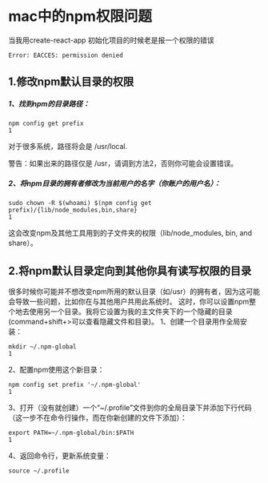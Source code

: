 # mac中的npm权限问题

当我用create-react-app 初始化项目的时候老是报一个权限的错误

```
Error: EACCES: permission denied
```

## 1.修改npm默认目录的权限

##### 1、找到npm的目录路径：

```
npm config get prefix
1
```

对于很多系统，路径将会是 /usr/local.

警告：如果出来的路径仅是 /usr，请调到方法2，否则你可能会设置错误。

##### 2、将npm目录的拥有者修改为当前用户的名字（你账户的用户名）：

```
sudo chown -R $(whoami) $(npm config get prefix)/{lib/node_modules,bin,share}
1
```

这会改变npm及其他工具用到的子文件夹的权限（lib/node_modules, bin, and share）。

## 2.将npm默认目录定向到其他你具有读写权限的目录

很多时候你可能并不想改变npm所用的默认目录（如/usr）的拥有者，因为这可能会导致一些问题，比如你在与其他用户共用此系统时。
这时，你可以设置npm整个地去使用另一个目录。我将它设置为我的主文件夹下的一个隐藏的目录(command+shift+>可以查看隐藏文件和目录)。
1、创建一个目录用作全局安装：

```
mkdir ~/.npm-global
1
```

2、配置npm使用这个新目录：

```
npm config set prefix '~/.npm-global'
1
```

3、打开（没有就创建）一个“~/.profile”文件到你的全局目录下并添加下行代码（这一步不在命令行操作，而在你新创建的文件下添加）：

```
export PATH=~/.npm-global/bin:$PATH
1
```

4、返回命令行，更新系统变量：

```
source ~/.profile
```

